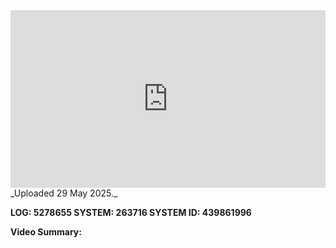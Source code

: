 
<iframe 
  src="https://drive.google.com/file/d/1Z8b1NaGw9piBHCXuJb8Xmyd6kuk6JslO/preview"  
  style="width:100%; aspect-ratio:16/9; border:0;"
  allowfullscreen>
</iframe>
_Uploaded 29 May 2025._

**LOG: 5278655
SYSTEM: 263716
SYSTEM ID: 439861996**

**Video Summary:** 